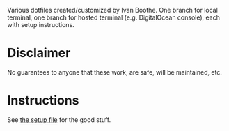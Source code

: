 Various dotfiles created/customized by Ivan Boothe. One branch for local
terminal, one branch for hosted terminal (e.g. DigitalOcean console), each with
setup instructions.

<!-- The following section, from "ts" to "te", is an automatically-generated
  table of contents, updated whenever this file changes. Do not edit within
  this section. -->

<!--ts-->

<!--te-->

# Disclaimer

No guarantees to anyone that these work, are safe, will be maintained, etc.

# Instructions

See [the setup file](SETUP.md) for the good stuff.
